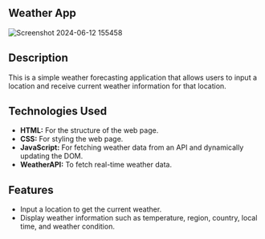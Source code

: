 ## Weather App

![Screenshot 2024-06-12 155458](https://github.com/miths05/Weather-API/assets/119745912/09216871-56b3-49c7-9061-fd64730920ea)
## Description
This is a simple weather forecasting application that allows users to input a location and receive current weather information for that location.

## Technologies Used
- **HTML:** For the structure of the web page.
- **CSS:** For styling the web page.
- **JavaScript:** For fetching weather data from an API and dynamically updating the DOM.
- **WeatherAPI:** To fetch real-time weather data.

## Features
- Input a location to get the current weather.
- Display weather information such as temperature, region, country, local time, and weather condition.
